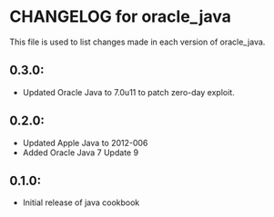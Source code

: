 # CHANGELOG for oracle_java

This file is used to list changes made in each version of oracle_java.

## 0.3.0: 

* Updated Oracle Java to 7.0u11 to patch zero-day exploit.

## 0.2.0:

* Updated Apple Java to 2012-006
* Added Oracle Java 7 Update 9

## 0.1.0:

* Initial release of java cookbook